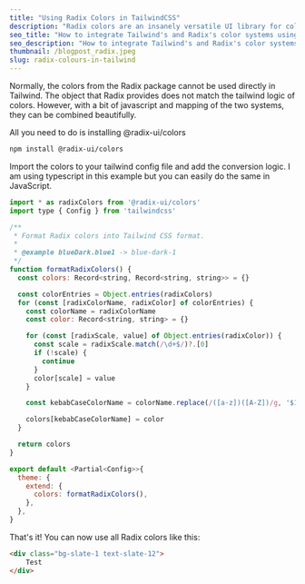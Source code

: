 ```yaml
---
title: "Using Radix Colors in TailwindCSS"
description: "Radix colors are an insanely versatile UI library for colors. Actually it is meant for React/vanillaJS but can also be used beautifully in projects with Tailwind."
seo_title: "How to integrate Tailwind's and Radix's color systems using an easy mapping layer."
seo_description: "How to integrate Tailwind's and Radix's color systems using an easy mapping layer."
thumbnail: /blogpost_radix.jpeg
slug: radix-colours-in-tailwind
---
```


Normally, the colors from the Radix package cannot be used directly in Tailwind. The object that Radix provides does not match the tailwind logic of colors. However, with a bit of javascript and mapping of the two systems, they can be combined beautifully.

All you need to do is installing @radix-ui/colors

  ```sh
  npm install @radix-ui/colors
  ```

Import the colors to your tailwind config file and add the conversion logic. I am using typescript in this example but you can easily do the same in JavaScript.

```js
import * as radixColors from '@radix-ui/colors'
import type { Config } from 'tailwindcss'

/**
 * Format Radix colors into Tailwind CSS format.
 *
 * @example blueDark.blue1 -> blue-dark-1
 */
function formatRadixColors() {
  const colors: Record<string, Record<string, string>> = {}

  const colorEntries = Object.entries(radixColors)
  for (const [radixColorName, radixColor] of colorEntries) {
    const colorName = radixColorName
    const color: Record<string, string> = {}

    for (const [radixScale, value] of Object.entries(radixColor)) {
      const scale = radixScale.match(/\d+$/)?.[0]
      if (!scale) {
        continue
      }
      color[scale] = value
    }

    const kebabCaseColorName = colorName.replace(/([a-z])([A-Z])/g, '$1-$2').toLowerCase()

    colors[kebabCaseColorName] = color
  }

  return colors
}

export default <Partial<Config>>{
  theme: {
    extend: {
      colors: formatRadixColors(),
    },
  },
}
```

That's it! You can now use all Radix colors like this:

```html
<div class="bg-slate-1 text-slate-12">
    Test
</div>
```